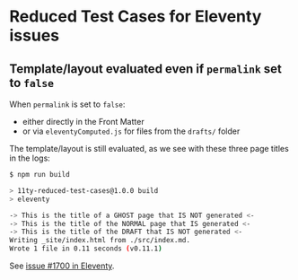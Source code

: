 # Reduced Test Cases for Eleventy issues

## Template/layout evaluated even if `permalink` set to `false`

When `permalink` is set to `false`:

- either directly in the Front Matter
- or via `eleventyComputed.js` for files from the `drafts/` folder

The template/layout is still evaluated, as we see with these three page titles in the logs:

```bash
$ npm run build

> 11ty-reduced-test-cases@1.0.0 build
> eleventy

-> This is the title of a GHOST page that IS NOT generated <-
-> This is the title of the NORMAL page that IS generated <-
-> This is the title of the DRAFT that IS NOT generated <-
Writing _site/index.html from ./src/index.md.
Wrote 1 file in 0.11 seconds (v0.11.1)
```

See [issue #1700 in Eleventy](https://github.com/11ty/eleventy/issues/1700).
